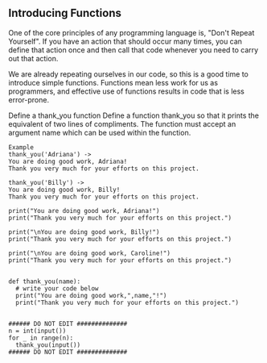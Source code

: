 ## Introducing Functions
One of the core principles of any programming language is, "Don't Repeat Yourself". If you have an action that should occur many times, you can define that action once and then call that code whenever you need to carry out that action.

We are already repeating ourselves in our code, so this is a good time to introduce simple functions. Functions mean less work for us as programmers, and effective use of functions results in code that is less error-prone.

Define a thank_you function 
Define a function thank_you so that it prints the equivalent of two lines of compliments. 
The function must accept an argument name which can be used within the function. 

```
Example 
thank_you('Adriana') -> 
You are doing good work, Adriana!
Thank you very much for your efforts on this project.

thank_you('Billy') -> 
You are doing good work, Billy!
Thank you very much for your efforts on this project.
```


```
print("You are doing good work, Adriana!")
print("Thank you very much for your efforts on this project.")

print("\nYou are doing good work, Billy!")
print("Thank you very much for your efforts on this project.")

print("\nYou are doing good work, Caroline!")
print("Thank you very much for your efforts on this project.")


def thank_you(name):
  # write your code below 
  print("You are doing good work,",name,"!")
  print("Thank you very much for your efforts on this project.")


###### DO NOT EDIT ##############
n = int(input())
for _ in range(n): 
  thank_you(input())
###### DO NOT EDIT ##############
```
